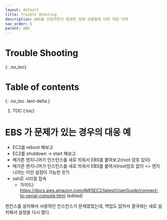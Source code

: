 ```yaml
---
layout: default
title: Trouble Shooting
description: AWS를 이용하면서 발생한 장애 상황들에 대한 대응 이력
nav_order: 5
parent: AWS
---
```



# Trouble Shooting
{: .no_toc}

# Table of contents
{: .no_toc .text-delta }

1. TOC 
{:toc}




# EBS 가 문제가 있는 경우의 대응 예

* EC2를 reboot 해보고
* EC2를 shutdown -> start 해보고
* 메가존 엔지니어가 인스턴스를 새로 띄워서 EBS를 붙여보고(root 암호 있이)
* 메가존 엔지니어가 인스턴스를 새로 띄워서 EBS를 붙여서(root암호 없이 <= 엔지니어는 이런 설정이 가능한 듯?)
* ssh로 시리얼 접속
  + 가이드) https://docs.aws.amazon.com/AWSEC2/latest/UserGuide/connect-to-serial-console.html (edited)

젠킨스를 설치해서 사용하던 인스턴스가 문제였었는데, 백업도 없어서 결국에는 새로 설치해서 설정을 다시 했다.
